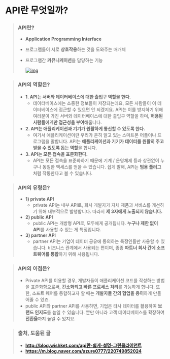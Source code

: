 # API란 무엇일까?

> ### API란?
>
> * **Application Programming Interface**
>
> * 프로그램들이 서로 **상호작용**하는 것을 도와주는 매개체
>
> * 프로그램간 **커뮤니케이션**을 담당하는 기능
>
>   [![img](https://mblogthumb-phinf.pstatic.net/20160630_208/azure0777_1467256992779LklVQ_PNG/api-services01.png?type=w800)](https://m.blog.naver.com/azure0777/220749852024#)

> ### API의 역할은?
>
> * **1. API는 서버와 데이터베이스에 대한 출입구 역할을 한다.**
>   *  데이터베이스에는 소중한 정보들이 저장되는데요, 모든 사람들이 이 데이터베이스에 접근할 수 있으면 안 되겠지요. API는 이를 방지하기 위해 여러분이 가진 서버와 데이터베이스에 대한 출입구 역할을 하며, **허용된 사람들에게만 접근성을 부여**해줍니다.
> * **2. API는 애플리케이션과 기기가 원활하게 통신할 수 있도록 한다.**
>   *  여기서 애플리케이션이란 우리가 흔히 알고 있는 스마트폰 어플이나 프로그램을 말합니다. API는 **애플리케이션과 기기가 데이터를 원활히 주고받을 수 있도록 돕는 역할**을 합니다.
> * **3. API는 모든 접속을 표준화한다.**
>   *  API는 모든 접속을 표준화하기 때문에 기계 / 운영체제 등과 상관없이 누구나 동일한 액세스를 얻을 수 있습니다. 쉽게 말해, API는 **범용 플러그**처럼 작동한다고 볼 수 있습니다.

> ### API의 유형은?
>
> * **1) private API**
>   *  private API는 내부 API로, 회사 개발자가 자체 제품과 서비스를 개선하기 위해 내부적으로 발행합니다. 따라서 **제 3자에게 노출되지 않습니다.**
> * **2) public API**
>   * public API는 개방형 API로, 모두에게 공개됩니다. **누구나 제한 없이 API**를 사용할 수 있는 게 특징입니다.
> * **3) partner API**
>   *  partner API는 기업이 데이터 공유에 동의하는 특정인들만 사용할 수 있습니다. 비즈니스 관계에서 사용되는 편이며, 종종 **파트너 회사 간에 소프트웨어를 통합**하기 위해 사용됩니다.

> ### API의 이점은?
>
> *  Private API를 이용할 경우, 개발자들이 애플리케이션 코드를 작성하는 방법을 표준화함으로써, **간소화되고 빠른 프로세스 처리**를 가능하게 합니다. 또한, 소프트 웨어를 통합하고자 할 때는 **개발자들 간의 협업을 용이**하게 만들어줄 수 있죠.
> *  public API와 partner API를 사용하면, 기업은 타사 데이터를 활용하여 **브랜드 인지도**를 높일 수 있습니다. 뿐만 아니라 고객 데이터베이스를 확장하여 **전환율**까지 높일 수 있지요.

> ### 출처, 도움된 글
>
> * **http://blog.wishket.com/api란-쉽게-설명-그린클라이언트**
> * **https://m.blog.naver.com/azure0777/220749852024**

